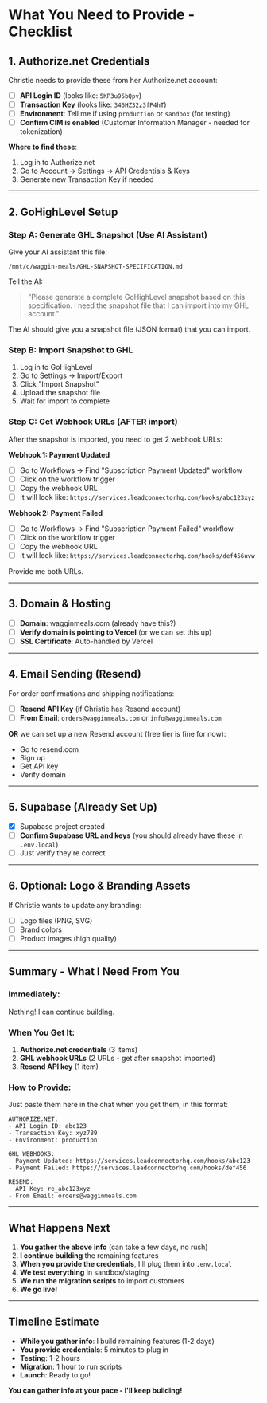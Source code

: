 # What You Need to Provide - Checklist

## 1. Authorize.net Credentials

Christie needs to provide these from her Authorize.net account:

- [ ] **API Login ID** (looks like: `5KP3u95bQpv`)
- [ ] **Transaction Key** (looks like: `346HZ32z3fP4hT`)
- [ ] **Environment**: Tell me if using `production` or `sandbox` (for testing)
- [ ] **Confirm CIM is enabled** (Customer Information Manager - needed for tokenization)

**Where to find these**:
1. Log in to Authorize.net
2. Go to Account → Settings → API Credentials & Keys
3. Generate new Transaction Key if needed

---

## 2. GoHighLevel Setup

### Step A: Generate GHL Snapshot (Use AI Assistant)

Give your AI assistant this file:
```
/mnt/c/waggin-meals/GHL-SNAPSHOT-SPECIFICATION.md
```

Tell the AI:
> "Please generate a complete GoHighLevel snapshot based on this specification. I need the snapshot file that I can import into my GHL account."

The AI should give you a snapshot file (JSON format) that you can import.

### Step B: Import Snapshot to GHL

1. Log in to GoHighLevel
2. Go to Settings → Import/Export
3. Click "Import Snapshot"
4. Upload the snapshot file
5. Wait for import to complete

### Step C: Get Webhook URLs (AFTER import)

After the snapshot is imported, you need to get 2 webhook URLs:

**Webhook 1: Payment Updated**
- [ ] Go to Workflows → Find "Subscription Payment Updated" workflow
- [ ] Click on the workflow trigger
- [ ] Copy the webhook URL
- [ ] It will look like: `https://services.leadconnectorhq.com/hooks/abc123xyz`

**Webhook 2: Payment Failed**
- [ ] Go to Workflows → Find "Subscription Payment Failed" workflow
- [ ] Click on the workflow trigger
- [ ] Copy the webhook URL
- [ ] It will look like: `https://services.leadconnectorhq.com/hooks/def456uvw`

Provide me both URLs.

---

## 3. Domain & Hosting

- [ ] **Domain**: wagginmeals.com (already have this?)
- [ ] **Verify domain is pointing to Vercel** (or we can set this up)
- [ ] **SSL Certificate**: Auto-handled by Vercel

---

## 4. Email Sending (Resend)

For order confirmations and shipping notifications:

- [ ] **Resend API Key** (if Christie has Resend account)
- [ ] **From Email**: `orders@wagginmeals.com` or `info@wagginmeals.com`

**OR** we can set up a new Resend account (free tier is fine for now):
- Go to resend.com
- Sign up
- Get API key
- Verify domain

---

## 5. Supabase (Already Set Up)

- [x] Supabase project created
- [ ] **Confirm Supabase URL and keys** (you should already have these in `.env.local`)
- [ ] Just verify they're correct

---

## 6. Optional: Logo & Branding Assets

If Christie wants to update any branding:
- [ ] Logo files (PNG, SVG)
- [ ] Brand colors
- [ ] Product images (high quality)

---

## Summary - What I Need From You

### Immediately:
Nothing! I can continue building.

### When You Get It:
1. **Authorize.net credentials** (3 items)
2. **GHL webhook URLs** (2 URLs - get after snapshot imported)
3. **Resend API key** (1 item)

### How to Provide:
Just paste them here in the chat when you get them, in this format:

```
AUTHORIZE.NET:
- API Login ID: abc123
- Transaction Key: xyz789
- Environment: production

GHL WEBHOOKS:
- Payment Updated: https://services.leadconnectorhq.com/hooks/abc123
- Payment Failed: https://services.leadconnectorhq.com/hooks/def456

RESEND:
- API Key: re_abc123xyz
- From Email: orders@wagginmeals.com
```

---

## What Happens Next

1. **You gather the above info** (can take a few days, no rush)
2. **I continue building** the remaining features
3. **When you provide the credentials**, I'll plug them into `.env.local`
4. **We test everything** in sandbox/staging
5. **We run the migration scripts** to import customers
6. **We go live!**

---

## Timeline Estimate

- **While you gather info**: I build remaining features (1-2 days)
- **You provide credentials**: 5 minutes to plug in
- **Testing**: 1-2 hours
- **Migration**: 1 hour to run scripts
- **Launch**: Ready to go!

**You can gather info at your pace - I'll keep building!**
